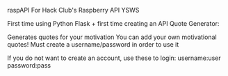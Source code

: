 raspAPI
For Hack Club's Raspberry API YSWS

First time using Python Flask + first time creating an API Quote Generator:

Generates quotes for your motivation
You can add your own motivational quotes!
Must create a username/password in order to use it

If you do not want to create an account, use these to login:
username:user
password:pass
